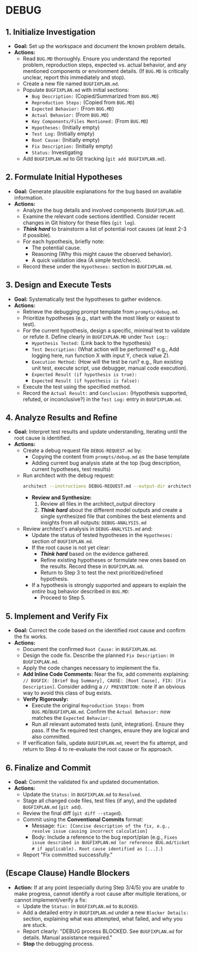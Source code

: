 # DEBUG
## 1. Initialize Investigation
- **Goal:** Set up the workspace and document the known problem details.
- **Actions:**
    - Read `BUG.MD` thoroughly. Ensure you understand the reported problem, reproduction steps, expected vs. actual behavior, and any mentioned components or environment details. (If `BUG.MD` is critically unclear, report this immediately and stop).
    - Create a new file named `BUGFIXPLAN.md`.
    - Populate `BUGFIXPLAN.md` with initial sections:
        - `Bug Description:` (Copied/Summarized from `BUG.MD`)
        - `Reproduction Steps:` (Copied from `BUG.MD`)
        - `Expected Behavior:` (From `BUG.MD`)
        - `Actual Behavior:` (From `BUG.MD`)
        - `Key Components/Files Mentioned:` (From `BUG.MD`)
        - `Hypotheses:` (Initially empty)
        - `Test Log:` (Initially empty)
        - `Root Cause:` (Initially empty)
        - `Fix Description:` (Initially empty)
        - `Status:` Investigating
    - Add `BUGFIXPLAN.md` to Git tracking (`git add BUGFIXPLAN.md`).

## 2. Formulate Initial Hypotheses
- **Goal:** Generate plausible explanations for the bug based on available information.
- **Actions:**
    - Analyze the bug details and involved components (`BUGFIXPLAN.md`).
    - Examine the relevant code sections identified. Consider recent changes in Git history for these files (`git log`).
    - ***Think hard*** to brainstorm a list of potential root causes (at least 2-3 if possible).
    - For each hypothesis, briefly note:
        - The potential cause.
        - Reasoning (Why this might cause the observed behavior).
        - A quick validation idea (A simple test/check).
    - Record these under the `Hypotheses:` section in `BUGFIXPLAN.md`.

## 3. Design and Execute Tests
- **Goal:** Systematically test the hypotheses to gather evidence.
- **Actions:**
    - Retrieve the debugging prompt template from `prompts/debug.md`.
    - Prioritize hypotheses (e.g., start with the most likely or easiest to test).
    - For the current hypothesis, design a specific, minimal test to validate or refute it. Define clearly in `BUGFIXPLAN.MD` under `Test Log:`:
        - `Hypothesis Tested:` (Link back to the hypothesis)
        - `Test Description:` (What action will be performed? e.g., Add logging here, run function X with input Y, check value Z).
        - `Execution Method:` (How will the test be run? e.g., Run existing unit test, execute script, use debugger, manual code execution).
        - `Expected Result (if hypothesis is true):`
        - `Expected Result (if hypothesis is false):`
    - Execute the test using the specified method.
    - Record the `Actual Result:` and `Conclusion:` (Hypothesis supported, refuted, or inconclusive?) in the `Test Log:` entry in `BUGFIXPLAN.md`.

## 4. Analyze Results and Refine
- **Goal:** Interpret test results and update understanding, iterating until the root cause is identified.
- **Actions:**
    - Create a debug request file `DEBUG-REQUEST.md` by:
        - Copying the content from `prompts/debug.md` as the base template
        - Adding current bug analysis state at the top (bug description, current hypotheses, test results)
    - Run architect with the debug request:
        ```bash
        architect --instructions DEBUG-REQUEST.md --output-dir architect_output --model gemini-2.5-pro-preview-03-25 --model gemini-2.5-pro-exp-03-25 --model gemini-2.0-flash docs/philosophy/ [relevant-files-to-bug]
        ```
        - **Review and Synthesize:**
            1. Review all files in the architect_output directory
            2. ***Think hard*** about the different model outputs and create a single synthesized file that combines the best elements and insights from all outputs: `DEBUG-ANALYSIS.md`
    - Review architect's analysis in `DEBUG-ANALYSIS.md` and:
        - Update the status of tested hypotheses in the `Hypotheses:` section of `BUGFIXPLAN.md`.
        - If the root cause is not yet clear:
            - ***Think hard*** based on the evidence gathered.
            - Refine existing hypotheses or formulate new ones based on the results. Record these in `BUGFIXPLAN.md`.
            - Return to Step 3 to test the next prioritized/refined hypothesis.
        - If a hypothesis is strongly supported and appears to explain the *entire* bug behavior described in `BUG.MD`:
            - Proceed to Step 5.

## 5. Implement and Verify Fix
- **Goal:** Correct the code based on the identified root cause and confirm the fix works.
- **Actions:**
    - Document the confirmed `Root Cause:` in `BUGFIXPLAN.md`.
    - Design the code fix. Describe the planned `Fix Description:` in `BUGFIXPLAN.md`.
    - Apply the code changes necessary to implement the fix.
    - **Add Inline Code Comments:** Near the fix, add comments explaining: `// BUGFIX: [Brief Bug Summary], CAUSE: [Root Cause], FIX: [Fix Description]`. Consider adding a `// PREVENTION:` note if an obvious way to avoid this class of bug exists.
    - **Verify Rigorously:**
        - Execute the original `Reproduction Steps:` from `BUG.MD`/`BUGFIXPLAN.md`. Confirm the `Actual Behavior:` now matches the `Expected Behavior:`.
        - Run all relevant automated tests (unit, integration). Ensure they pass. If the fix required test changes, ensure they are logical and also committed.
    - If verification fails, update `BUGFIXPLAN.md`, revert the fix attempt, and return to Step 4 to re-evaluate the root cause or fix approach.

## 6. Finalize and Commit
- **Goal:** Commit the validated fix and updated documentation.
- **Actions:**
    - Update the `Status:` in `BUGFIXPLAN.md` to `Resolved`.
    - Stage all changed code files, test files (if any), and the updated `BUGFIXPLAN.md` (`git add`).
    - Review the final diff (`git diff --staged`).
    - Commit using the **Conventional Commits** format:
        - Message: `fix: [Concise description of the fix, e.g., resolve issue causing incorrect calculation]`
        - Body: Include a reference to the bug report/plan (e.g., `Fixes issue described in BUGFIXPLAN.md (or reference BUG.md/ticket # if applicable). Root cause identified as [...].`)
    - Report "Fix committed successfully."

## (Escape Clause) Handle Blockers
- **Action:** If at any point (especially during Step 3/4/5) you are unable to make progress, cannot identify a root cause after multiple iterations, or cannot implement/verify a fix:
    - Update the `Status:` in `BUGFIXPLAN.md` to `BLOCKED`.
    - Add a detailed entry in `BUGFIXPLAN.md` under a new `Blocker Details:` section, explaining what was attempted, what failed, and why you are stuck.
    - Report clearly: "DEBUG process BLOCKED. See `BUGFIXPLAN.md` for details. Manual assistance required."
    - **Stop** the debugging process.
